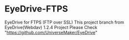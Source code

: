 # EyeDrive-FTPS
EyeDrive for FTPS (FTP over SSL)
This project branch from EyeDrive(Webdav) 1.2.4 Project
Please Check "https://github.com/UniverseMaker/EyeDrive"
